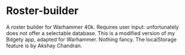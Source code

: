 # Roster-builder
A roster builder for Warhammer 40k. Requires user input: unfortunately does not offer a selectable database.
This is a modified version of my Bdgety app, adapted for Warhammer. Nothing fancy.
The localStorage feature is by Akshay Chandran.
